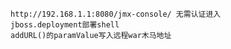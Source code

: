 	http://192.168.1.1:8080/jmx-console/ 无需认证进入
	jboss.deployment部署shell
	addURL()的paramValue写入远程war木马地址